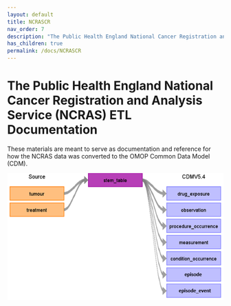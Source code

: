 ```yaml
---
layout: default
title: NCRASCR 
nav_order: 7
description: "The Public Health England National Cancer Registration and Analysis Service (NCRAS)"
has_children: true
permalink: /docs/NCRASCR 
---
```


# The Public Health England National Cancer Registration and Analysis Service (NCRAS) ETL Documentation

These materials are meant to serve as documentation and reference for how the NCRAS data was converted to the OMOP Common Data Model (CDM).

![](images/ncrascr_to_stem.png)